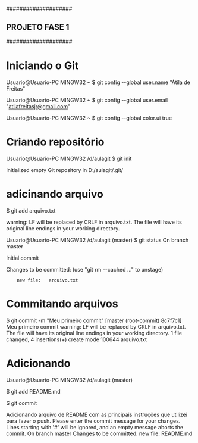 ####################
## PROJETO FASE 1 ##
####################

# Iniciando o Git

Usuario@Usuario-PC MINGW32 ~
$ git config --global user.name "Átila de Freitas"

Usuario@Usuario-PC MINGW32 ~
$ git config --global user.email "atilafreitasjr@gmail.com"

Usuario@Usuario-PC MINGW32 ~
$ git config --global color.ui true

# Criando repositório

Usuario@Usuario-PC MINGW32 /d/aulagit
$ git init

Initialized empty Git repository in D:/aulagit/.git/

# adicinando arquivo

$ git add arquivo.txt

warning: LF will be replaced by CRLF in arquivo.txt.
The file will have its original line endings in your working directory.

Usuario@Usuario-PC MINGW32 /d/aulagit (master)
$ git status
On branch master

Initial commit

Changes to be committed:
  (use "git rm --cached <file>..." to unstage)

        new file:   arquivo.txt

# Commitando arquivos

$ git commit -m "Meu primeiro commit"
[master (root-commit) 8c7f7c1] Meu primeiro commit
warning: LF will be replaced by CRLF in arquivo.txt.
The file will have its original line endings in your working directory.
 1 file changed, 4 insertions(+)
 create mode 100644 arquivo.txt

# Adicionando

Usuario@Usuario-PC MINGW32 /d/aulagit (master)

$ git add README.md

$ git commit

Adicionando arquivo de README com as principais instruções que utilizei
para fazer o push.
Please enter the commit message for your changes. Lines starting
with '#' will be ignored, and an empty message aborts the commit.
On branch master
Changes to be committed:
     new file:   README.md


